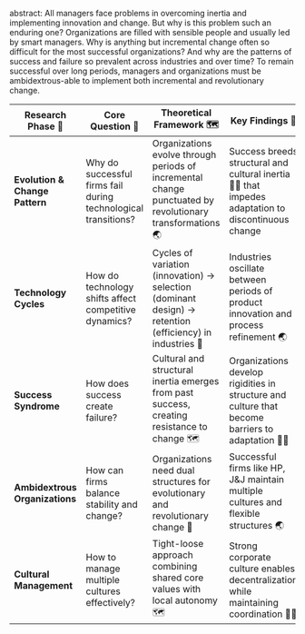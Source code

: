abstract: All managers face problems in overcoming inertia and implementing innovation and change. But why is this problem such an enduring one? Organizations are filled with sensible people and usually led by smart managers. Why is anything but incremental change often so difficult for the most successful organizations? And why are the patterns of success and failure so prevalent across industries and over time? To remain successful over long periods, managers and organizations must be ambidextrous-able to implement both incremental and revolutionary change.

| Research Phase 🧭 | Core Question 🤔 | Theoretical Framework 🗺️ | Key Findings 🎯 |
|---|---|---|---|
| **Evolution & Change Pattern** | Why do successful firms fail during technological transitions? | Organizations evolve through periods of incremental change punctuated by revolutionary transformations 🌏 | Success breeds structural and cultural inertia 🧍‍♀️ that impedes adaptation to discontinuous change |
| **Technology Cycles** | How do technology shifts affect competitive dynamics? | Cycles of variation (innovation) → selection (dominant design) → retention (efficiency) in industries 🧭 | Industries oscillate between periods of product innovation and process refinement 🌏 |
| **Success Syndrome** | How does success create failure? | Cultural and structural inertia emerges from past success, creating resistance to change 🗺️ | Organizations develop rigidities in structure and culture that become barriers to adaptation 🧍‍♀️ |
| **Ambidextrous Organizations** | How can firms balance stability and change? | Organizations need dual structures for evolutionary and revolutionary change 🧭 | Successful firms like HP, J&J maintain multiple cultures and flexible structures 🌏 |
| **Cultural Management** | How to manage multiple cultures effectively? | Tight-loose approach combining shared core values with local autonomy 🗺️ | Strong corporate culture enables decentralization while maintaining coordination 🧍‍♀️ |
